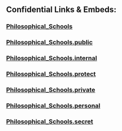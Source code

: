 




## Confidential Links & Embeds: 

### [Philosophical_Schools](/_Standards/bio/People/Philosopher/Philosophical_Schools.md) 

### [Philosophical_Schools.public](/_public/bio/People/Philosopher/Philosophical_Schools.public.md) 

### [Philosophical_Schools.internal](/_internal/bio/People/Philosopher/Philosophical_Schools.internal.md) 

### [Philosophical_Schools.protect](/_protect/bio/People/Philosopher/Philosophical_Schools.protect.md) 

### [Philosophical_Schools.private](/_private/bio/People/Philosopher/Philosophical_Schools.private.md) 

### [Philosophical_Schools.personal](/_personal/bio/People/Philosopher/Philosophical_Schools.personal.md) 

### [Philosophical_Schools.secret](/_secret/bio/People/Philosopher/Philosophical_Schools.secret.md)


